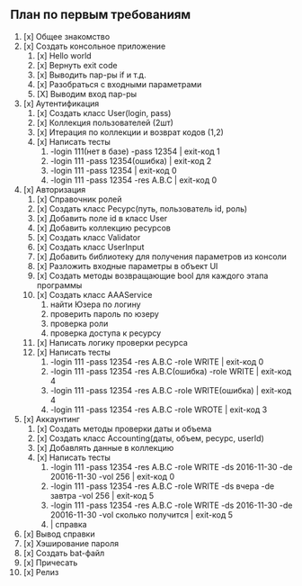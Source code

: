## План по первым требованиям

1. [x] Общее знакомство
2. [x] Создать консольное приложение
	1. [x] Hello world
	2. [x] Вернуть exit code
	3. [x] Выводить пар-ры if и т.д.
	4. [x] Разобраться с входными параметрами
	5. [X] Выводим вход пар-ры
6. [x] Аутентификация
	1. [x] Создать класс User(login, pass)
	2. [x] Коллекция пользователей (2шт)
	3. [x] Итерация по коллекции и возврат кодов (1,2)
	4. [x] Написать тесты
		1. -login 111(нет в базе) -pass 12354 | exit-код 1
		2. -login 111 -pass 12354(ошибка)      | exit-код 2
		3.  -login 111 -pass 12354  | exit-код 0
		4.  -login 111 -pass 12354  -res A.B.C   |    exit-код 0
5. [x] Авторизация 
	1. [x] Справочник ролей
	2. [x] Создать класс Ресурс(путь, пользователь id, роль)
	3. [x] Добавить поле id в класс User
	4. [x] Добавить коллекцию ресурсов
	5. [x] Создать класс Validator
	6. [x] Создать класс UserInput
	7. [x] Добавить библиотеку для получения параметров из консоли
	7. [x] Разложить входные параметры в объект UI
	8. [x] Создать методы возвращающие bool для каждого этапа программы 
	9. [x] Создать класс AAAService 
		1. найти Юзера по логину
		2. проверить пароль по юзеру
		3. проверка роли
		4. проверка доступа к ресурсу
	3. [x] Написать логику проверки ресурса
	4. [x] Написать тесты
		1. -login 111 -pass 12354  -res A.B.C -role WRITE   |    exit-код 0     
		2. -login 111 -pass 12354  -res A.B.C(ошибка) -role WRITE   |    exit-код 4
		3. -login 111 -pass 12354  -res A.B.C -role WRITE(ошибка)   |    exit-код 4
		4. -login 111 -pass 12354  -res A.B.C -role WROTE   |    exit-код 3
5. [x] Аккаунтинг 
	1. [x] Создать методы проверки даты и объема
	2. [x] Создать класс Accounting(даты, объем, ресурс, userId)
	3. [x] Добавлять данные в коллекцию
	3. [x] Написать тесты
		1.  -login 111 -pass 12354  -res A.B.C -role WRITE -ds 2016-11-30 -de 20016-11-30 -vol 256    |    exit-код 0   
		2.  -login 111 -pass 12354  -res A.B.C -role WRITE -ds вчера -de завтра -vol 256    |    exit-код 5
		3.  -login 111 -pass 12354  -res A.B.C -role WRITE -ds 2016-11-30 -de 20016-11-30 -vol сколько получится    |    exit-код 5
		4.    | справка  
7. [x] Вывод справки
6. [x] Хэширование пароля
5. [x] Создать bat-файл 
6. [x] Причесать 
4. [x] Релиз

